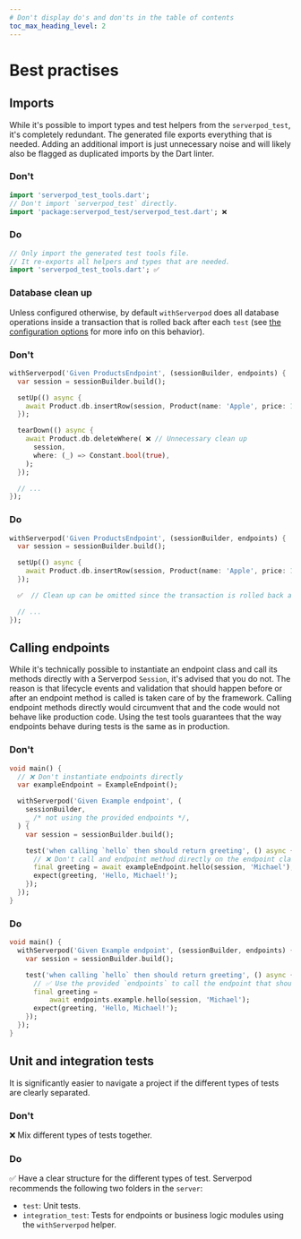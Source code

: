 ```yaml
---
# Don't display do's and don'ts in the table of contents
toc_max_heading_level: 2
---
```


# Best practises

## Imports

While it's possible to import types and test helpers from the `serverpod_test`, it's completely redundant. The generated file exports everything that is needed. Adding an additional import is just unnecessary noise and will likely also be flagged as duplicated imports by the Dart linter.

### Don't

```dart
import 'serverpod_test_tools.dart';
// Don't import `serverpod_test` directly.
import 'package:serverpod_test/serverpod_test.dart'; ❌  
```

### Do

```dart
// Only import the generated test tools file.
// It re-exports all helpers and types that are needed.
import 'serverpod_test_tools.dart'; ✅ 
```

### Database clean up

Unless configured otherwise, by default `withServerpod` does all database operations inside a transaction that is rolled back after each `test` (see [the configuration options](the-basics#rollback-database-configuration) for more info on this behavior).

### Don't

```dart
withServerpod('Given ProductsEndpoint', (sessionBuilder, endpoints) {
  var session = sessionBuilder.build();

  setUp(() async {
    await Product.db.insertRow(session, Product(name: 'Apple', price: 10));
  });

  tearDown(() async {   
    await Product.db.deleteWhere( ❌ // Unnecessary clean up
      session,
      where: (_) => Constant.bool(true),
    );
  });

  // ...
});
```

### Do

```dart
withServerpod('Given ProductsEndpoint', (sessionBuilder, endpoints) {
  var session = sessionBuilder.build();

  setUp(() async {
    await Product.db.insertRow(session, Product(name: 'Apple', price: 10));
  });

  ✅  // Clean up can be omitted since the transaction is rolled back after each by default

  // ...
}); 
```

## Calling endpoints

While it's technically possible to instantiate an endpoint class and call its methods directly with a Serverpod `Session`, it's advised that you do not. The reason is that lifecycle events and validation that should happen before or after an endpoint method is called is taken care of by the framework. Calling endpoint methods directly would circumvent that and the code would not behave like production code. Using the test tools guarantees that the way endpoints behave during tests is the same as in production.

### Don't

```dart
void main() {
  // ❌ Don't instantiate endpoints directly
  var exampleEndpoint = ExampleEndpoint();

  withServerpod('Given Example endpoint', (
    sessionBuilder,
    _ /* not using the provided endpoints */,
  ) {
    var session = sessionBuilder.build();

    test('when calling `hello` then should return greeting', () async {
      // ❌ Don't call and endpoint method directly on the endpoint class.
      final greeting = await exampleEndpoint.hello(session, 'Michael'); 
      expect(greeting, 'Hello, Michael!');
    });
  });
}
```

### Do

```dart
void main() {
  withServerpod('Given Example endpoint', (sessionBuilder, endpoints) {
    var session = sessionBuilder.build();

    test('when calling `hello` then should return greeting', () async {
      // ✅ Use the provided `endpoints` to call the endpoint that should be tested.
      final greeting =
          await endpoints.example.hello(session, 'Michael');
      expect(greeting, 'Hello, Michael!');
    });
  });
}
```

## Unit and integration tests

It is significantly easier to navigate a project if the different types of tests are clearly separated.

### Don't

❌ Mix different types of tests together.

### Do

✅ Have a clear structure for the different types of test. Serverpod recommends the following two folders in the `server`:

- `test`: Unit tests.
- `integration_test`: Tests for endpoints or business logic modules using the `withServerpod` helper.
